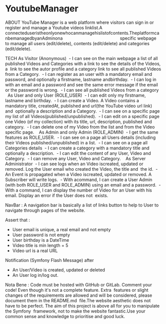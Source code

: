 # YoutubeManager


ABOUT
YouTube Manager ​is a web platform where visitors can sign in or register and manage a Youtube videos linklist.A                                           connecteduseristheonlyonewhocanmanagehislistofcontents.TheplatformcanbemanagedbyanAdminona                                               specific webpage to manage all users (edit/delete), contents (edit/delete) and categories (edit/delete).  

TECH
As Visitor (Anonymous)  - I can see on the ​main webpage ​a list of all published Videos and Categories with a link to see the details of the Videos, a  link to see the autor profile and a category link to see all published Videos from a Category.  - I can ​register ​as an user with a​ mandatory email ​and​ password​, and ​optionally ​a ​firstname​, ​lastname​ and ​birthday​.  - I can ​log in​ with an ​email ​and​ ​a ​password​ and see the same error message if the email or the password is wrong.  - I can see all published Videos from a category    As User and only User (ROLE_USER)  - I can ​edit only ​my ​firstname​, ​lastname ​and ​birthday​.  - I can ​create a Video​. A Video contains a ​mandatory​ ​title, createdAt, published ​and ​url ​(the YouTube video url link) and  optionally ​a ​description and a Category​.  - I can ​see ​on a specific page my ​list ​of all Videos ​(published/unpublished)​.  - I can ​edit ​on a specific page one Video (of my collection) with its ​title​, ​url, description, published and category​.  - I can ​delete ​one of my Video from the list and from the Video specific page.    As Admin and only Admin (ROLE_ADMIN)  - I get the ​same features as ROLE_USER​.  - I can see on a page ​all Users​ ​details (including their Videos published/unpublished) in a list.  - I can see on a page​ all ​Categories details  - I can ​create ​a ​category ​with a mandatory ​title ​and ​optionally ​a ​description​.  - I can edit the content of any User, Video and Category.  - I can remove any User, Video and Category.    As Server Administrator  - I can see ​logs ​when an ​Video ​is ​created, updated ​or ​removed​. Log the ​User email​ ​who created the Video, the ​title ​and  the​ id​.  - An ​Event ​is propagated when a ​Video ​is ​created,​ ​updated ​or ​removed​. A ​Subscriber ​will ​write logs​.  - With a ​command​, I can ​create a User Admin​ (with both ROLE_USER and ROLE_ADMIN) using an ​email ​and a ​password​.  - With a ​command​, I can ​display the number of Video​ for an ​User ​with his ​email​.​ ​Display an error if the User does not  exists. 


NavB​ar ​: 
A navigation bar is basically a list of links button to help to User to navigate through pages of the website.

Assert that :  
- User ​email ​is ​unique​, a ​real email ​and ​not empty  
- User ​password ​is ​not empty  
- User ​birthday ​is a ​DateTime  
- Video ​title ​is min ​length = 5  
- Video ​url ​is a real ​URL

Notification (Symfony Flash Message) after
- An ​User/Video​ is created, updated or deleted 
- An ​User ​log in/log out. 


Nota Bene ​: Code must be hosted with ​GitHub ​or ​GitLab​. ​Comment your code!​ Even though it's not a complete feature. Extra  features or slight changes of the requirements are allowed and will be considered, please document them in the README.md  file.​The website aesthetic does not have to be perfect.​ The aim of this project is above all for you to manipulate the Symfony  framework, not to make the website fantastic. ​Use your common sense and knowledge to prioritise and good luck​.